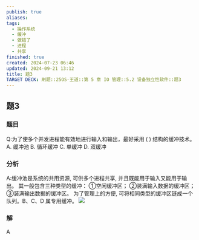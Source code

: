 ```yaml
---
publish: true
aliases: 
tags:
  - 操作系统
  - 缓冲
  - 做错了
  - 进程
  - 共享
finished: true
created: 2024-07-23 06:46
updated: 2024-09-21 13:12
title: 题3
TARGET DECK: 刷题::25OS-王道::第 5 章 IO 管理::5.2 设备独立性软件::题3
---
```


## 题3
### 题目
Q:为了使多个并发进程能有效地进行输入和输出，最好采用 ( ) 结构的缓冲技术。
A. 缓冲池 B. 循环缓冲 C. 单缓冲 D. 双缓冲
### 分析
A:缓冲池是系统的共用资源, 可供多个进程共享, 并且既能用于输入又能用于输出。
其一般包含三种类型的缓冲：
①空闲缓冲区；
②装满输入数据的缓冲区；
③装满输出数据的缓冲区。
为了管理上的方便, 可将相同类型的缓冲区链成一个队列。B、C、D 属专用缓冲。
![](https://img.hwenyi.tech/202408112053621.webp)
### 解
A

